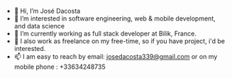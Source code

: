 - 👋 Hi, I’m José Dacosta
- 👀 I’m interested in software engineering, web & mobile development, and data science
- 🌱 I’m currently working as full stack developer at Bilik, France.
- 💞️  I also work as freelance on my free-time, so if you have project, i'd be interested. 
- 📫 I am easy to reach by email: josedacosta339@gmail.com or on my mobile phone : +33634248735

<!---
Nekketsu-GIT/Nekketsu-GIT is a ✨ special ✨ repository because its `README.md` (this file) appears on your GitHub profile.
You can click the Preview link to take a look at your changes.
--->
